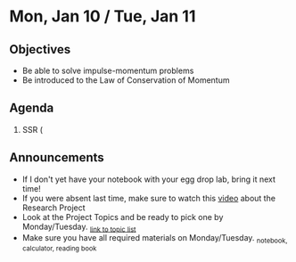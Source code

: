 Mon, Jan 10 / Tue, Jan 11
=================== 
  
Objectives  
------------  
- Be able to solve impulse-momentum problems
- Be introduced to the Law of Conservation of Momentum
  
Agenda    
---------    

1. SSR (

Announcements 
 -------------  
- If I don't yet have your notebook with your egg drop lab, bring it next time!
- If you were absent last time, make sure to watch this [video][pvid] about the Research Project
- Look at the Project Topics and be ready to pick one by Monday/Tuesday.  <sub>[link to topic list][ptop]</sub>
- Make sure you have all required materials on Monday/Tuesday. <sub>notebook, calculator, reading book</sub>



[ptop]: https://avoncsc-my.sharepoint.com/:x:/g/personal/zjrohrbach_avon-schools_org/ERhuKfM6FuZAu7ceF1RrcTMBOxKzjRD5kdb5vncOwACRwg?e=W4jjF8
[pasmt]: https://avon.schoology.com/course/5138386979/materials/gp/5526865983
[pvid]: https://avon.schoology.com/course/5138386979/materials/gp/5526830072

[egg]: https://avon.schoology.com/assignment/5535693825/
<!--stackedit_data:
eyJoaXN0b3J5IjpbLTI2MzY3ODU1NCwtMjAzMDM5MDgxNiwtMT
k1NjUwNzUwNywxOTM2NTA3MzE1LDIwOTIxODU4OTEsNjk1Mzcz
MDIyLDE5ODQ4NjE5NDYsMTc0NjQ3ODQ5NCw5MDg4MTQyMSwtNT
gxODA5MTY1LDIwNzgwMTcyNTQsLTExNDk5MDQzMDgsLTk1OTcx
NjM2NCwtMTc1NTk3OTk5MSwtMTYwNzMxNzE2NywtMTg2MzE3Mj
k3OSwxMTc1ODY5NTIyLDU0NjU3MDk0MSwtMTM2NzUyNDc2Niwx
ODM0NjA4ODU3XX0=
-->